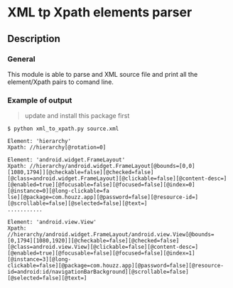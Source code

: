 # XML tp Xpath elements parser

## Description

### General

This module is able to parse and XML source file and print all the element/Xpath pairs to comand line. 



### Example of output
> update and install this package first

```shell
$ python xml_to_xpath.py source.xml

Element: 'hierarchy'
Xpath: //hierarchy[@rotation=0]

Element: 'android.widget.FrameLayout'
Xpath: //hierarchy/android.widget.FrameLayout[@bounds=[0,0][1080,1794]][@checkable=false][@checked=false][@class=android.widget.FrameLayout][@clickable=false][@content-desc=][@enabled=true][@focusable=false][@focused=false][@index=0][@instance=0][@long-clickable=fa
lse][@package=com.houzz.app][@password=false][@resource-id=][@scrollable=false][@selected=false][@text=]
...........

Element: 'android.view.View'
Xpath: //hierarchy/android.widget.FrameLayout/android.view.View[@bounds=[0,1794][1080,1920]][@checkable=false][@checked=false][@class=android.view.View][@clickable=false][@content-desc=][@enabled=true][@focusable=false][@focused=false][@index=1][@instance=3][@long-
clickable=false][@package=com.houzz.app][@password=false][@resource-id=android:id/navigationBarBackground][@scrollable=false][@selected=false][@text=]
```


